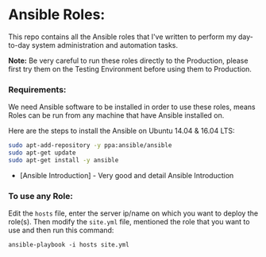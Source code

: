 Ansible Roles:
=============

 This repo contains all the Ansible roles that I've written to perform my day-to-day system administration and automation tasks.

 **Note:** Be very careful to run these roles directly to the Production, please first try them on the Testing Environment before using them to Production.

### Requirements:

We need Ansible software to be installed in order to use these roles, means Roles can be run from any machine that have Ansible installed on.

Here are the steps to install the Ansible on Ubuntu 14.04 & 16.04 LTS:
```bash
sudo apt-add-repository -y ppa:ansible/ansible
sudo apt-get update
sudo apt-get install -y ansible
```
* [Ansible Introduction] - Very good and detail Ansible Introduction

### To use any Role:

Edit the `hosts` file, enter the server ip/name on which you want to deploy the role(s). Then modify the `site.yml` file, mentioned the role that you want to use and then run this command:
```
ansible-playbook -i hosts site.yml
```
